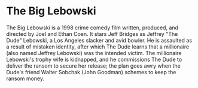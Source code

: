# The Big Lebowski
The Big Lebowski is a 1998 crime comedy film written, produced, and directed by Joel and Ethan Coen. It stars Jeff Bridges as Jeffrey "The Dude" Lebowski, a Los Angeles slacker and avid bowler. He is assaulted as a result of mistaken identity, after which The Dude learns that a millionaire (also named Jeffrey Lebowski) was the intended victim. The millionaire Lebowski's trophy wife is kidnapped, and he commissions The Dude to deliver the ransom to secure her release; the plan goes awry when the Dude's friend Walter Sobchak (John Goodman) schemes to keep the ransom money.
